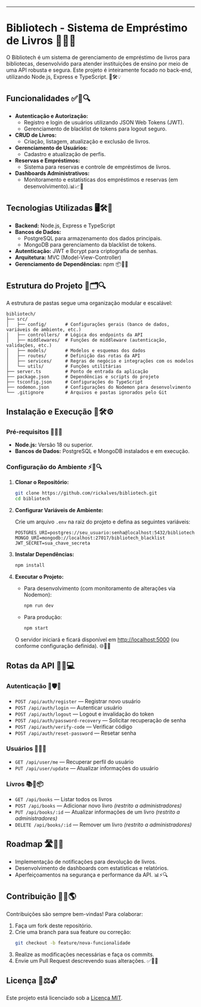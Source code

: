 
---

# Bibliotech - Sistema de Empréstimo de Livros 📖🏫🔖

O Bibliotech é um sistema de gerenciamento de empréstimo de livros para bibliotecas, desenvolvido para atender instituições de ensino por meio de uma API robusta e segura. Este projeto é inteiramente focado no back-end, utilizando Node.js, Express e TypeScript. 🔄🛠️💡

## Funcionalidades ✅📘🔍

- **Autenticação e Autorização:**
  - Registro e login de usuários utilizando JSON Web Tokens (JWT).
  - Gerenciamento de blacklist de tokens para logout seguro.
- **CRUD de Livros:**
  - Criação, listagem, atualização e exclusão de livros.
- **Gerenciamento de Usuários:**
  - Cadastro e atualização de perfis.
- **Reservas e Empréstimos:**
  - Sistema para reservas e controle de empréstimos de livros.
- **Dashboards Administrativos:**
  - Monitoramento e estatísticas dos empréstimos e reservas (em desenvolvimento).📊📈📑

## Tecnologias Utilizadas 🖥️🛠️🔧

- **Backend:** Node.js, Express e TypeScript
- **Bancos de Dados:**
  - PostgreSQL para armazenamento dos dados principais.
  - MongoDB para gerenciamento da blacklist de tokens.
- **Autenticação:** JWT e Bcrypt para criptografia de senhas.
- **Arquitetura:** MVC (Model-View-Controller)
- **Gerenciamento de Dependências:** npm 📦📂💾

## Estrutura do Projeto 📂🗂️🔍

A estrutura de pastas segue uma organização modular e escalável:

```
bibliotech/
├── src/
│   ├── config/       # Configurações gerais (banco de dados, variáveis de ambiente, etc.)
│   ├── controllers/  # Lógica dos endpoints da API
│   ├── middlewares/  # Funções de middleware (autenticação, validações, etc.)
│   ├── models/       # Modelos e esquemas dos dados
│   ├── routes/       # Definição das rotas da API
│   ├── services/     # Regras de negócio e integrações com os modelos
│   └── utils/        # Funções utilitárias
├── server.ts         # Ponto de entrada da aplicação
├── package.json      # Dependências e scripts do projeto
├── tsconfig.json     # Configurações do TypeScript
├── nodemon.json      # Configurações do Nodemon para desenvolvimento
└── .gitignore        # Arquivos e pastas ignorados pelo Git
```

## Instalação e Execução 🚀🛠️⚙️

### Pré-requisitos 📝✅📌

- **Node.js:** Versão 18 ou superior.
- **Bancos de Dados:** PostgreSQL e MongoDB instalados e em execução.

### Configuração do Ambiente ⚡🔧🔍

1. **Clonar o Repositório:**

   ```bash
   git clone https://github.com/rickalves/bibliotech.git
   cd bibliotech
   ```

2. **Configurar Variáveis de Ambiente:**

   Crie um arquivo `.env` na raiz do projeto e defina as seguintes variáveis:

   ```dotenv
   POSTGRES_URI=postgres://seu_usuario:senha@localhost:5432/bibliotech_db
   MONGO_URI=mongodb://localhost:27017/bibliotech_blacklist
   JWT_SECRET=sua_chave_secreta
   ```

3. **Instalar Dependências:**

   ```bash
   npm install
   ```

4. **Executar o Projeto:**

   - Para desenvolvimento (com monitoramento de alterações via Nodemon):

     ```bash
     npm run dev
     ```

   - Para produção:

     ```bash
     npm start
     ```

   O servidor iniciará e ficará disponível em [http://localhost:5000](http://localhost:5000) (ou conforme configuração definida). 🌐🚀🔗

## Rotas da API 🔀📡💻

### Autenticação 🔑🛡️🔄

- `POST /api/auth/register` — Registrar novo usuário
- `POST /api/auth/login` — Autenticar usuário
- `POST /api/auth/logout` — Logout e invalidação do token
- `POST /api/auth/password-recovery` — Solicitar recuperação de senha
- `POST /api/auth/verify-code` — Verificar código
- `POST /api/auth/reset-password` — Resetar senha

### Usuários 👤📂🔄

- `GET /api/user/me` — Recuperar perfil do usuário
- `PUT /api/user/update` — Atualizar informações do usuário

### Livros 📚📖📦

- `GET /api/books` — Listar todos os livros
- `POST /api/books` — Adicionar novo livro *(restrito a administradores)*
- `PUT /api/books/:id` — Atualizar informações de um livro *(restrito a administradores)*
- `DELETE /api/books/:id` — Remover um livro *(restrito a administradores)*

## Roadmap 🛣️📍📌

- Implementação de notificações para devolução de livros.
- Desenvolvimento de dashboards com estatísticas e relatórios.
- Aperfeiçoamentos na segurança e performance da API. 📊⚡🔍

## Contribuição 🤝🚀🌎

Contribuições são sempre bem-vindas! Para colaborar:

1. Faça um fork deste repositório.
2. Crie uma branch para sua feature ou correção:
   ```bash
   git checkout -b feature/nova-funcionalidade
   ```
3. Realize as modificações necessárias e faça os commits.
4. Envie um Pull Request descrevendo suas alterações. ✅📩🔧

## Licença 📜⚖️🔓

Este projeto está licenciado sob a [Licença MIT](LICENSE).

